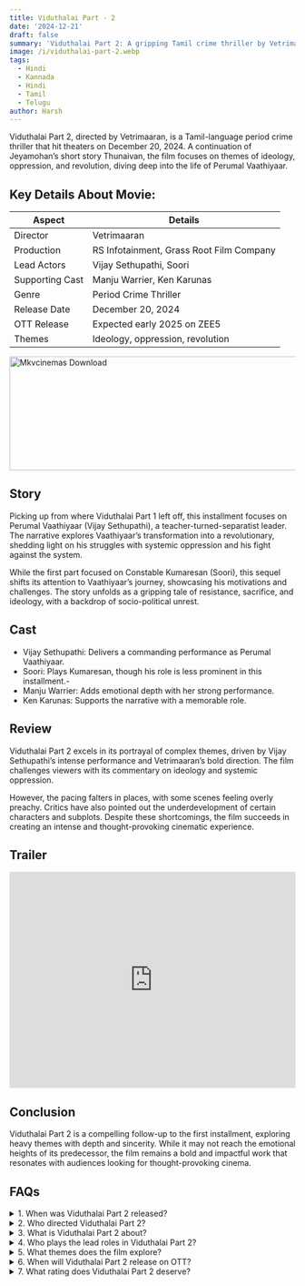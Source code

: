 ```yaml
---
title: Viduthalai Part - 2
date: '2024-12-21'
draft: false
summary: 'Viduthalai Part 2: A gripping Tamil crime thriller by Vetrimaaran, starring Vijay Sethupathi. Bold storytelling on revolution and oppression. '
image: /i/viduthalai-part-2.webp
tags:
  - Hindi
  - Kannada
  - Hindi
  - Tamil
  - Telugu
author: Harsh
---
```


Viduthalai Part 2, directed by Vetrimaaran, is a Tamil-language period crime thriller that hit theaters on December 20, 2024. A continuation of Jeyamohan’s short story Thunaivan, the film focuses on themes of ideology, oppression, and revolution, diving deep into the life of Perumal Vaathiyaar.

## Key Details About Movie:

| Aspect          | Details                                  |
| --------------- | ---------------------------------------- |
| Director        | Vetrimaaran                              |
| Production      | RS Infotainment, Grass Root Film Company |
| Lead Actors     | Vijay Sethupathi, Soori                  |
| Supporting Cast | Manju Warrier, Ken Karunas               |
| Genre           | Period Crime Thriller                    |
| Release Date    | December 20, 2024                        |
| OTT Release     | Expected early 2025 on ZEE5              |
| Themes          | Ideology, oppression, revolution         |

<a href="https://mkvcinemas.buzz/bookmarks-list">
  <img src="/mkvcinemas-btn.webp" alt="Mkvcinemas Download" width="600" height="200" loading="lazy">
</a>

## Story

Picking up from where Viduthalai Part 1 left off, this installment focuses on Perumal Vaathiyaar (Vijay Sethupathi), a teacher-turned-separatist leader. The narrative explores Vaathiyaar’s transformation into a revolutionary, shedding light on his struggles with systemic oppression and his fight against the system.

While the first part focused on Constable Kumaresan (Soori), this sequel shifts its attention to Vaathiyaar’s journey, showcasing his motivations and challenges. The story unfolds as a gripping tale of resistance, sacrifice, and ideology, with a backdrop of socio-political unrest.

## Cast

- Vijay Sethupathi: Delivers a commanding performance as Perumal Vaathiyaar.
- Soori: Plays Kumaresan, though his role is less prominent in this installment.-
- Manju Warrier: Adds emotional depth with her strong performance.
- Ken Karunas: Supports the narrative with a memorable role.

## Review

Viduthalai Part 2 excels in its portrayal of complex themes, driven by Vijay Sethupathi’s intense performance and Vetrimaaran’s bold direction. The film challenges viewers with its commentary on ideology and systemic oppression.

However, the pacing falters in places, with some scenes feeling overly preachy. Critics have also pointed out the underdevelopment of certain characters and subplots. Despite these shortcomings, the film succeeds in creating an intense and thought-provoking cinematic experience.

## Trailer

<iframe width="100%" height="380" src="https://www.youtube.com/embed/TijuR7kEIzM" title={title} frameborder="0" allow="accelerometer; autoplay; clipboard-write; encrypted-media; gyroscope; picture-in-picture; web-share" referrerpolicy="strict-origin-when-cross-origin" allowfullscreen loading="lazy"></iframe>

## Conclusion

Viduthalai Part 2 is a compelling follow-up to the first installment, exploring heavy themes with depth and sincerity. While it may not reach the emotional heights of its predecessor, the film remains a bold and impactful work that resonates with audiences looking for thought-provoking cinema.

## FAQs

<details>
  <summary>1. When was Viduthalai Part 2 released?</summary>
  <p>December 20, 2024.</p>
</details>

<details>
  <summary>2. Who directed Viduthalai Part 2?</summary>
  <p>Vetrimaaran.</p>
</details>

<details>
  <summary>3. What is Viduthalai Part 2 about?</summary>
  <p>It explores the transformation of Perumal Vaathiyaar into a revolutionary and his struggles with systemic oppression.</p>
</details>

<details>
  <summary>4. Who plays the lead roles in Viduthalai Part 2?</summary>
  <p>Vijay Sethupathi as Perumal Vaathiyaar and Soori as Constable Kumaresan.</p>
</details>

<details>
  <summary>5. What themes does the film explore?</summary>
  <p>Ideology, systemic oppression, and revolution.</p>
</details>

<details>
  <summary>6. When will Viduthalai Part 2 release on OTT?</summary>
  <p>Expected to stream on ZEE5 in early 2025.</p>
</details>

<details>
  <summary>7. What rating does Viduthalai Part 2 deserve?</summary>
  <p>The film has been rated 7.5/10 for its strong performances and bold storytelling.</p>
</details>
